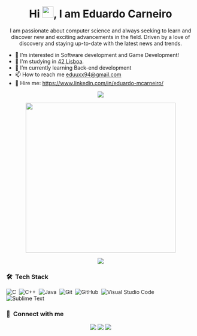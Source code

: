 <h1 align="center">Hi <img src="https://user-images.githubusercontent.com/60687885/215353151-9472a9e2-e60c-4807-8b93-eafa06e8d691.gif" width="30px">, I am Eduardo Carneiro </h1>

<p align="center" width="150px"> I am passionate about computer science and always seeking to learn and discover new and exciting advancements in the field. Driven by a love of discovery and staying up-to-date with the latest news and trends.</p>

- 👀 I’m interested in Software development and Game Development!
- 🔭 I'm studying in <a href="https://www.42lisboa.com" target="_blank">42 Lisboa</a>.
- 🌱 I’m currently learning Back-end development 
- 📫 How to reach me eduuxx94@gmail.com
- 🚀 Hire me: https://www.linkedin.com/in/eduardo-mcarneiro/

<p align="center"><img src="https://github-readme-stats.vercel.app/api/top-langs/?username=eduuxx94&layout=compact&hide=TSQL&theme=chartreuse-dark"></p>
<p align="center" ><img src="https://github-readme-stats.vercel.app/api?username=eduuxx94&count_private=true&show_icons=true&&theme=chartreuse-dark&include_all_commits=true" width="400"></p> 
<p align="center" ><img src="https://github-readme-streak-stats.herokuapp.com?user=eduuxx94&theme=chartreuse-dark"></p>

### 🛠 &nbsp;Tech Stack

![C](https://img.shields.io/badge/-C-05122A?style=flat&logo=C&logoColor=A8B9CC)&nbsp;
![C++](https://img.shields.io/badge/-C++-05122A?style=flat&logo=C%2B%2B&logoColor=00599C)&nbsp;
![Java](https://img.shields.io/badge/-Java-05122A?style=flat&logo=Java&logoColor=FFA518)&nbsp;
![Git](https://img.shields.io/badge/-Git-05122A?style=flat&logo=git)&nbsp;
![GitHub](https://img.shields.io/badge/-GitHub-05122A?style=flat&logo=github)&nbsp;
![Visual Studio Code](https://img.shields.io/badge/-Visual%20Studio%20Code-05122A?style=flat&logo=visual-studio-code&logoColor=007ACC)&nbsp;
![Sublime Text](https://img.shields.io/badge/-Sublime%20Text-05122A?style=flat&logo=sublime-text&logoColor=FF9800)&nbsp;

### :link: &nbsp;Connect with me

<p align="center">
<a href="https://eduardo-carneiro.pt/blog"><img src="https://img.shields.io/badge/-eduardo_carneiro.pt-3423A6?style=for-the-badge&logo=Google-Chrome&logoColor=white"/></a>
<a href="https://linkedin.com/in/eduardo-mcarneiro"><img src="https://img.shields.io/badge/-Eduardo%20Carneiro-0077B5?style=for-the-badge&logo=Linkedin&logoColor=white"/></a>
<a href="mailto:eduuxx94@gmail.com"><img src="https://img.shields.io/badge/-eduuxx94@gmail.com-D14836?style=for-the-badge&logo=Gmail&logoColor=white"/></a>
</p>
